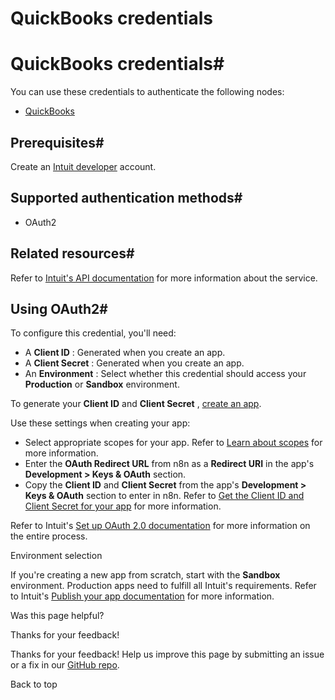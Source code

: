 # QuickBooks credentials

[ ](https://github.com/n8n-io/n8n-docs/edit/main/docs/integrations/builtin/credentials/quickbooks.md "Edit this page")

# QuickBooks credentials#

You can use these credentials to authenticate the following nodes:

  * [QuickBooks](../../app-nodes/n8n-nodes-base.quickbooks/)



## Prerequisites#

Create an [Intuit developer](https://developer.intuit.com/) account.

## Supported authentication methods#

  * OAuth2



## Related resources#

Refer to [Intuit's API documentation](https://developer.intuit.com/app/developer/qbo/docs/develop) for more information about the service.

## Using OAuth2#

To configure this credential, you'll need:

  * A **Client ID** : Generated when you create an app.
  * A **Client Secret** : Generated when you create an app.
  * An **Environment** : Select whether this credential should access your **Production** or **Sandbox** environment. 



To generate your **Client ID** and **Client Secret** , [create an app](https://developer.intuit.com/app/developer/qbo/docs/get-started/start-developing-your-app#create-an-app).

Use these settings when creating your app:

  * Select appropriate scopes for your app. Refer to [Learn about scopes](https://developer.intuit.com/app/developer/qbo/docs/learn/scopes) for more information.
  * Enter the **OAuth Redirect URL** from n8n as a **Redirect URI** in the app's **Development > Keys & OAuth** section.
  * Copy the **Client ID** and **Client Secret** from the app's **Development > Keys & OAuth** section to enter in n8n. Refer to [Get the Client ID and Client Secret for your app](https://developer.intuit.com/app/developer/qbo/docs/get-started/get-client-id-and-client-secret) for more information.



Refer to Intuit's [Set up OAuth 2.0 documentation](https://developer.intuit.com/app/developer/qbo/docs/develop/authentication-and-authorization/oauth-2.0) for more information on the entire process.

Environment selection

If you're creating a new app from scratch, start with the **Sandbox** environment. Production apps need to fulfill all Intuit's requirements. Refer to Intuit's [Publish your app documentation](https://developer.intuit.com/app/developer/qbo/docs/go-live/publish-app) for more information.

Was this page helpful? 

Thanks for your feedback! 

Thanks for your feedback! Help us improve this page by submitting an issue or a fix in our [GitHub repo](https://github.com/n8n-io/n8n-docs). 

Back to top 
